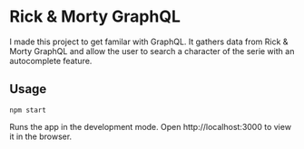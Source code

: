 # Rick & Morty GraphQL
I made this project to get familar with GraphQL. It gathers data from Rick & Morty GraphQL and allow the user to search a character of the serie with an autocomplete feature.

## Usage
`npm start`

Runs the app in the development mode.
Open http://localhost:3000 to view it in the browser.
